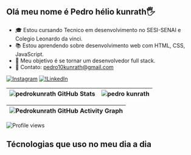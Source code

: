 ## Olá meu nome é Pedro hélio kunrath🖐️

- 🎓 Estou cursando Tecnico em desenvolvimento no SESI-SENAI e Colegio Leonardo da vinci.
- 📚 Estou aprendendo sobre desenvolvimento web com HTML, CSS, JavaScript.
- 🎯 Meu objetivo é se tornar um desenvolvedor full stack.
- 📱 Contato: pedro10kunrath@gmail.com


[![Instagram](https://img.shields.io/badge/Instagram-E4405F?style=for-the-badge&logo=instagram&logoColor=white)](https://www.instagram.com/pedroheliok/?next=%2F)
[![!LinkedIn](https://img.shields.io/badge/LinkedIn-0077B5?style=for-the-badge&logo=linkedin&logoColor=white)](https://www.linkedin.com/in/pedroheliok/)




| ![pedrokunrath GitHub Stats](https://github-stats-alpha.vercel.app/api?username=pedrokunrath&cc=121212&tc=9e9e9e&ic=D1C4E9&bc=121212) | ![pedro kunrath](https://github-readme-streak-stats.herokuapp.com?user=pedrokunrath&hide_border=true&border_radius=0&exclude_days=Sun%2CSat&background=121212&border=121212&stroke=212121&ring=7E57C2&fire=7E57C2&currStreakNum=673AB7&sideNums=9E9E9E&currStreakLabel=D1C4E9&sideLabels=9e9e9e&dates=616161&excludeDaysLabel=424242) |
| :--------------------------------------------------------------------------------------------------------------------: | :--------------------------------------------------------------------------------------------------------: |

| ![Pedrokunrath GitHub Activity Graph](https://github-readme-activity-graph.vercel.app/graph?username=pedrokunrath&bg_color=121212&color=9e9e9e&line=D1C4E9&point=9575CD&title_color=9e9e9e&area_color=673AB7&hide_border=true&area=false&radius=0) |
| :-------------------------------------------------------------------------------------------------------------------------------------------: |

<p align="left">
<img src="https://komarev.com/ghpvc/?username=pedrokunrath&color=grey&style=flat-square&abbreviated=true" alt="Profile views" />
</p>

## Técnologias que uso no meu dia a dia
<div style= "display: inline_block"><br/>
<img  algn="center" alt =""src="https://img.shields.io/badge/HTML5-E34F26?style=for-the-badge&logo=html5&logoColor=white">
<img  algn="center" alt =""src="https://img.shields.io/badge/CSS3-1572B6?style=for-the-badge&logo=css3&logoColor=white">
<img  algn="center" alt =""src="https://img.shields.io/badge/JavaScript-323330?style=for-the-badge&logo=javascript&logoColor=F7DF1E">
<img  algn="center" alt =""src="https://img.shields.io/badge/Python-3776AB?style=for-the-badge&logo=python&logoColor=white">
<img  algn="center" alt =""src="https://img.shields.io/badge/C-00599C?style=for-the-badge&logo=c&logoColor=white">
<img  algn="center" alt =""src="https://img.shields.io/badge/C%2B%2B-00599C?style=for-the-badge&logo=c%2B%2B&logoColor=white">
<img  algn="center" alt =""src="https://img.shields.io/badge/Markdown-000000?style=for-the-badge&logo=markdown&logoColor=white">
<img  algn="center" alt ="" src="https://img.shields.io/badge/Ruby-CC342D?style=for-the-badge&logo=ruby&logoColor=white">
<img  algn="center" alt ="" src="https://img.shields.io/badge/Node.js-43853D?style=for-the-badge&logo=node.js&logoColor=white">
<img  algn="center" alt ="" src="https://img.shields.io/badge/Express.js-404D59?style=for-the-badge">
<img  algn="center" alt ="" src= "https://img.shields.io/badge/PostgreSQL-316192?style=for-the-badge&logo=postgresql&logoColor=white">
<img  algn="center" alt ="" src= "https://img.shields.io/badge/SQLite-07405E?style=for-the-badge&logo=sqlite&logoColor=white">

</div>

